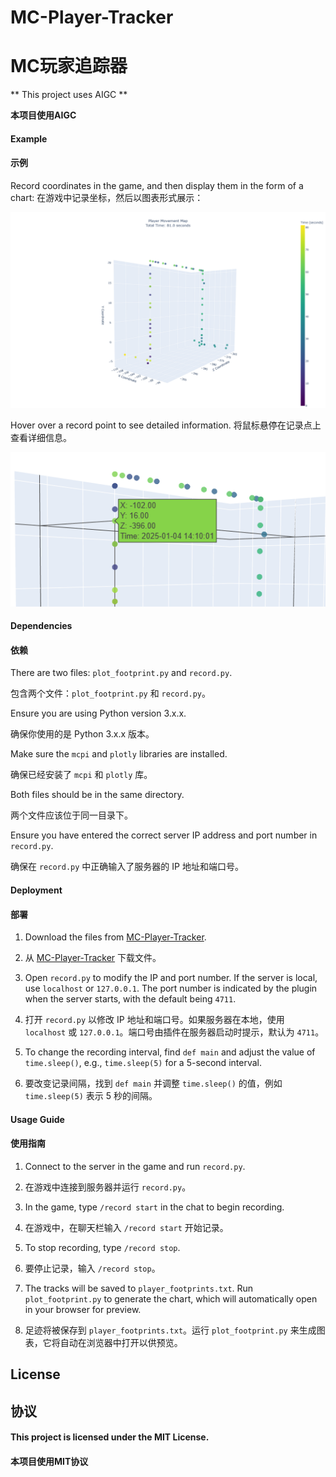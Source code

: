 # MC-Player-Tracker
# MC玩家追踪器
** This project uses AIGC **

**本项目使用AIGC**



#### Example
#### 示例
Record coordinates in the game, and then display them in the form of a chart:
在游戏中记录坐标，然后以图表形式展示：

![Example](/README/a.png)


Hover over a record point to see detailed information.
将鼠标悬停在记录点上查看详细信息。

![Example 2](/README/b.png)


#### Dependencies
#### 依赖
There are two files: `plot_footprint.py` and `record.py`.

包含两个文件：`plot_footprint.py` 和 `record.py`。

Ensure you are using Python version 3.x.x.

确保你使用的是 Python 3.x.x 版本。

Make sure the `mcpi` and `plotly` libraries are installed.

确保已经安装了 `mcpi` 和 `plotly` 库。

Both files should be in the same directory.

两个文件应该位于同一目录下。

Ensure you have entered the correct server IP address and port number in `record.py`.

确保在 `record.py` 中正确输入了服务器的 IP 地址和端口号。

#### Deployment
#### 部署
1. Download the files from [MC-Player-Tracker](https://github.com/BG4JTS/BG4JTS-MC-Player-Tracker).

1. 从 [MC-Player-Tracker](https://github.com/BG4JTS/BG4JTS-MC-Player-Tracker) 下载文件。

2. Open `record.py` to modify the IP and port number. If the server is local, use `localhost` or `127.0.0.1`. The port 
number is indicated by the plugin when the server starts, with the default being `4711`.

2. 打开 `record.py` 以修改 IP 地址和端口号。如果服务器在本地，使用 `localhost` 或 `127.0.0.1`。端口号由插件在服务器启动时提示，默认为 `4711`。

3. To change the recording interval, find `def main` and adjust the value of `time.sleep()`, e.g., `time.sleep(5)` for a 5-second interval.

3. 要改变记录间隔，找到 `def main` 并调整 `time.sleep()` 的值，例如 `time.sleep(5)` 表示 5 秒的间隔。

#### Usage Guide
#### 使用指南
1. Connect to the server in the game and run `record.py`.
1. 在游戏中连接到服务器并运行 `record.py`。

2. In the game, type `/record start` in the chat to begin recording.
2. 在游戏中，在聊天栏输入 `/record start` 开始记录。

3. To stop recording, type `/record stop`.
3. 要停止记录，输入 `/record stop`。

4. The tracks will be saved to `player_footprints.txt`. Run `plot_footprint.py` to generate the chart, which will automatically open in your browser for preview.
4. 足迹将被保存到 `player_footprints.txt`。运行 `plot_footprint.py` 来生成图表，它将自动在浏览器中打开以供预览。



## License
## 协议
#### This project is licensed under the MIT License.

#### 本项目使用MIT协议